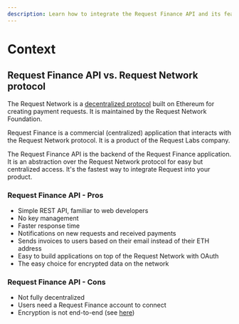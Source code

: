```yaml
---
description: Learn how to integrate the Request Finance API and its features.
---
```


# Context

## Request Finance API vs. Request Network protocol

The Request Network is a [decentralized protocol](https://github.com/RequestNetwork/requestNetwork) built on Ethereum for creating payment requests. It is maintained by the Request Network Foundation.

Request Finance is a commercial (centralized) application that interacts with the Request Network protocol. It is a product of the Request Labs company.

The Request Finance API is the backend of the Request Finance application. It is an abstraction over the Request Network protocol for easy but centralized access. It's the fastest way to integrate Request into your product.

### Request Finance API - Pros

* Simple REST API, familiar to web developers
* No key management
* Faster response time
* Notifications on new requests and received payments
* Sends invoices to users based on their email instead of their ETH address
* Easy to build applications on top of the Request Network with OAuth
* The easy choice for encrypted data on the network

### Request Finance API - Cons

* Not fully decentralized
* Users need a Request Finance account to connect
* Encryption is not end-to-end (see [here](encryption.md))
